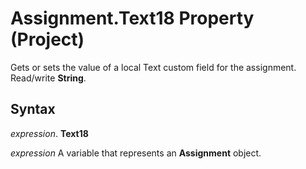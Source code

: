 
# Assignment.Text18 Property (Project)

Gets or sets the value of a local Text custom field for the assignment. Read/write  **String**.


## Syntax

 _expression_. **Text18**

 _expression_ A variable that represents an **Assignment** object.

